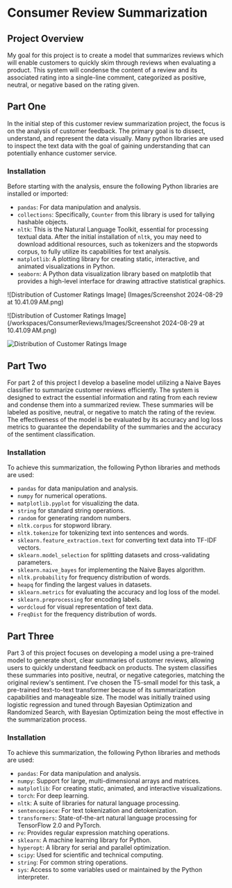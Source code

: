 # Consumer Review Summarization

## Project Overview
My goal for this project is to create a model that summarizes reviews which will enable customers to quickly skim through reviews when evaluating a product. This system will condense the content of a review and its associated rating into a single-line comment, categorized as positive, neutral, or negative based on the rating given.

## Part One
In the initial step of this customer review summarization project, the focus is on the analysis of customer feedback. The primary goal is to dissect, understand, and represent the data visually. Many python libraries are used to inspect the text data with the goal of gaining understanding that can potentially enhance customer service.

### Installation
Before starting with the analysis, ensure the following Python libraries are installed or imported:

- `pandas`: For data manipulation and analysis.
- `collections`: Specifically, `Counter` from this library is used for tallying hashable objects.
- `nltk`: This is the Natural Language Toolkit, essential for processing textual data. After the initial installation of `nltk`, you may need to download additional resources, such as tokenizers and the stopwords corpus, to fully utilize its capabilities for text analysis.
- `matplotlib`: A plotting library for creating static, interactive, and animated visualizations in Python.
- `seaborn`: A Python data visualization library based on matplotlib that provides a high-level interface for drawing attractive statistical graphics.

![Distribution of Customer Ratings Image] (Images/Screenshot 2024-08-29 at 10.41.09 AM.png)

![Distribution of Customer Ratings Image] (/workspaces/ConsumerReviews/Images/Screenshot 2024-08-29 at 10.41.09 AM.png)

![Distribution of Customer Ratings Image](/workspaces/ConsumerReviews/Images/Screenshot%202024-08-29%20at%2010.41.09%20AM.png)


## Part Two
For part 2 of this project I develop a baseline model utilizing a Naive Bayes classifier to summarize customer reviews efficiently. The system is designed to extract the essential information and rating from each review and condense them into a summarized review. These summaries will be labeled as positive, neutral, or negative to match the rating of the review. The effectiveness of the model is be evaluated by its accuracy and log loss metrics to guarantee the dependability of the summaries and the accuracy of the sentiment classification.


### Installation
To achieve this summarization, the following Python libraries and methods are used:

- `pandas` for data manipulation and analysis.
- `numpy` for numerical operations.
- `matplotlib.pyplot` for visualizing the data.
- `string` for standard string operations.
- `random` for generating random numbers.
- `nltk.corpus` for stopword library.
- `nltk.tokenize` for tokenizing text into sentences and words.
- `sklearn.feature_extraction.text` for converting text data into TF-IDF vectors.
- `sklearn.model_selection` for splitting datasets and cross-validating parameters.
- `sklearn.naive_bayes` for implementing the Naive Bayes algorithm.
- `nltk.probability` for frequency distribution of words.
- `heapq` for finding the largest values in datasets.
- `sklearn.metrics` for evaluating the accuracy and log loss of the model.
- `sklearn.preprocessing` for encoding labels.
- `wordcloud` for visual representation of text data.
- `FreqDist` for the frequency distribution of words.

## Part Three

Part 3 of this project focuses on developing a model using a pre-trained model to generate short, clear summaries of customer reviews, allowing users to quickly understand feedback on products. The system classifies these summaries into positive, neutral, or negative categories, matching the original review's sentiment. I've chosen the T5-small model for this task, a pre-trained text-to-text transformer because of its summarization capabilities and manageable size. The model was initially trained using logistic regression and tuned through Bayesian Optimization and Randomized Search, with Bayesian Optimization being the most effective in the summarization process.


### Installation
To achieve this summarization, the following Python libraries and methods are used:

- `pandas`: For data manipulation and analysis.
- `numpy`: Support for large, multi-dimensional arrays and matrices.
- `matplotlib`: For creating static, animated, and interactive visualizations.
- `torch`: For deep learning.
- `nltk`: A suite of libraries for natural language processing.
- `sentencepiece`: For text tokenization and detokenization.
- `transformers`: State-of-the-art natural language processing for TensorFlow 2.0 and PyTorch.
- `re`: Provides regular expression matching operations.
- `sklearn`: A machine learning library for Python.
- `hyperopt`: A library for serial and parallel optimization.
- `scipy`: Used for scientific and technical computing.
- `string`: For common string operations.
- `sys`: Access to some variables used or maintained by the Python interpreter.







